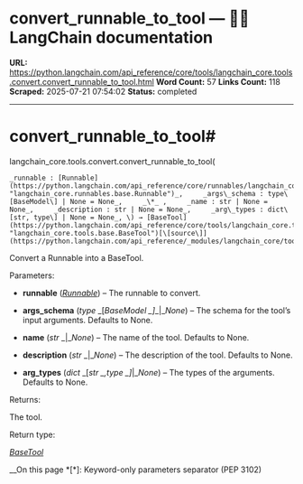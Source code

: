 # convert_runnable_to_tool — 🦜🔗 LangChain  documentation

**URL:** https://python.langchain.com/api_reference/core/tools/langchain_core.tools.convert.convert_runnable_to_tool.html
**Word Count:** 57
**Links Count:** 118
**Scraped:** 2025-07-21 07:54:02
**Status:** completed

---

# convert\_runnable\_to\_tool\#

langchain\_core.tools.convert.convert\_runnable\_to\_tool\(

    _runnable : [Runnable](https://python.langchain.com/api_reference/core/runnables/langchain_core.runnables.base.Runnable.html#langchain_core.runnables.base.Runnable "langchain_core.runnables.base.Runnable")_,     _args\_schema : type\[BaseModel\] | None = None_,     _\*_ ,     _name : str | None = None_,     _description : str | None = None_,     _arg\_types : dict\[str, type\] | None = None_, \) → [BaseTool](https://python.langchain.com/api_reference/core/tools/langchain_core.tools.base.BaseTool.html#langchain_core.tools.base.BaseTool "langchain_core.tools.base.BaseTool")[\[source\]](https://python.langchain.com/api_reference/_modules/langchain_core/tools/convert.html#convert_runnable_to_tool)\#     

Convert a Runnable into a BaseTool.

Parameters:     

  * **runnable** \([_Runnable_](https://python.langchain.com/api_reference/core/runnables/langchain_core.runnables.base.Runnable.html#langchain_core.runnables.base.Runnable "langchain_core.runnables.base.Runnable")\) – The runnable to convert.

  * **args\_schema** \(_type_ _\[__BaseModel_ _\]__|__None_\) – The schema for the tool’s input arguments. Defaults to None.

  * **name** \(_str_ _|__None_\) – The name of the tool. Defaults to None.

  * **description** \(_str_ _|__None_\) – The description of the tool. Defaults to None.

  * **arg\_types** \(_dict_ _\[__str_ _,__type_ _\]__|__None_\) – The types of the arguments. Defaults to None.

Returns:     

The tool.

Return type:     

[_BaseTool_](https://python.langchain.com/api_reference/core/tools/langchain_core.tools.base.BaseTool.html#langchain_core.tools.base.BaseTool "langchain_core.tools.base.BaseTool")

__On this page   *[\*]: Keyword-only parameters separator (PEP 3102)
